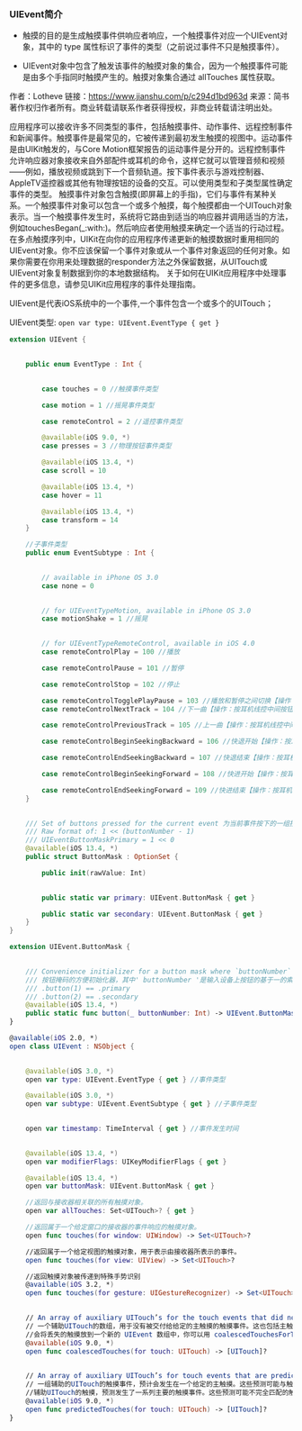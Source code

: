 ### UIEvent简介

- 触摸的目的是生成触摸事件供响应者响应，一个触摸事件对应一个UIEvent对象，其中的 type 属性标识了事件的类型（之前说过事件不只是触摸事件）。

- UIEvent对象中包含了触发该事件的触摸对象的集合，因为一个触摸事件可能是由多个手指同时触摸产生的。触摸对象集合通过 allTouches 属性获取。

作者：Lotheve
链接：https://www.jianshu.com/p/c294d1bd963d
来源：简书
著作权归作者所有。商业转载请联系作者获得授权，非商业转载请注明出处。

应用程序可以接收许多不同类型的事件，包括触摸事件、动作事件、远程控制事件和新闻事件。触摸事件是最常见的，它被传递到最初发生触摸的视图中。运动事件是由UIKit触发的，与Core Motion框架报告的运动事件是分开的。远程控制事件允许响应器对象接收来自外部配件或耳机的命令，这样它就可以管理音频和视频——例如，播放视频或跳到下一个音频轨道。按下事件表示与游戏控制器、AppleTV遥控器或其他有物理按钮的设备的交互。可以使用类型和子类型属性确定事件的类型。
触摸事件对象包含触摸(即屏幕上的手指)，它们与事件有某种关系。一个触摸事件对象可以包含一个或多个触摸，每个触摸都由一个UITouch对象表示。当一个触摸事件发生时，系统将它路由到适当的响应器并调用适当的方法，例如touchesBegan(_:with:)。然后响应者使用触摸来确定一个适当的行动过程。
在多点触摸序列中，UIKit在向你的应用程序传递更新的触摸数据时重用相同的UIEvent对象。你不应该保留一个事件对象或从一个事件对象返回的任何对象。如果你需要在你用来处理数据的responder方法之外保留数据，从UITouch或UIEvent对象复制数据到你的本地数据结构。
关于如何在UIKit应用程序中处理事件的更多信息，请参见UIKit应用程序的事件处理指南。

UIEvent是代表iOS系统中的一个事件,一个事件包含一个或多个的UITouch；

UIEvent类型: `open var type: UIEvent.EventType { get }`

``` swift 
extension UIEvent {

    
    public enum EventType : Int {

        
        case touches = 0 //触摸事件类型 

        case motion = 1 //摇晃事件类型 

        case remoteControl = 2 //遥控事件类型

        @available(iOS 9.0, *)
        case presses = 3 //物理按钮事件类型

        @available(iOS 13.4, *)
        case scroll = 10

        @available(iOS 13.4, *)
        case hover = 11

        @available(iOS 13.4, *)
        case transform = 14
    }

    //子事件类型
    public enum EventSubtype : Int {

        
        // available in iPhone OS 3.0
        case none = 0

        
        // for UIEventTypeMotion, available in iPhone OS 3.0
        case motionShake = 1 //摇晃 

        
        // for UIEventTypeRemoteControl, available in iOS 4.0
        case remoteControlPlay = 100 //播放

        case remoteControlPause = 101 //暂停

        case remoteControlStop = 102 //停止

        case remoteControlTogglePlayPause = 103 //播放和暂停之间切换【操作：播放或暂停状态下，按耳机线控中间按钮一下】
        case remoteControlNextTrack = 104 //下一曲【操作：按耳机线控中间按钮两下】

        case remoteControlPreviousTrack = 105 //上一曲【操作：按耳机线控中间按钮三下】

        case remoteControlBeginSeekingBackward = 106 //快退开始【操作：按耳机线控中间按钮三下不要松开】

        case remoteControlEndSeekingBackward = 107 //快退结束【操作：按耳机线控中间按钮三下到了快退的位置松开】

        case remoteControlBeginSeekingForward = 108 //快进开始【操作：按耳机线控中间按钮两下不要松开】

        case remoteControlEndSeekingForward = 109 //快进结束【操作：按耳机线控中间按钮两下到了快进的位置松开】
    }

    
    /// Set of buttons pressed for the current event 为当前事件按下的一组按钮
    /// Raw format of: 1 << (buttonNumber - 1)
    /// UIEventButtonMaskPrimary = 1 << 0
    @available(iOS 13.4, *)
    public struct ButtonMask : OptionSet {

        public init(rawValue: Int)

        
        public static var primary: UIEvent.ButtonMask { get }

        public static var secondary: UIEvent.ButtonMask { get }
    }
}

extension UIEvent.ButtonMask {

    
    /// Convenience initializer for a button mask where `buttonNumber` is a one-based index of the button on the input device 
    /// 按钮掩码的方便初始化器，其中' buttonNumber '是输入设备上按钮的基于一的索引
    /// .button(1) == .primary
    /// .button(2) == .secondary
    @available(iOS 13.4, *)
    public static func button(_ buttonNumber: Int) -> UIEvent.ButtonMask
}

@available(iOS 2.0, *)
open class UIEvent : NSObject {

    
    @available(iOS 3.0, *)
    open var type: UIEvent.EventType { get } //事件类型

    @available(iOS 3.0, *)
    open var subtype: UIEvent.EventSubtype { get } //子事件类型

    
    open var timestamp: TimeInterval { get } //事件发生时间

    
    @available(iOS 13.4, *)
    open var modifierFlags: UIKeyModifierFlags { get }

    @available(iOS 13.4, *)
    open var buttonMask: UIEvent.ButtonMask { get }

    //返回与接收器相关联的所有触摸对象。
    open var allTouches: Set<UITouch>? { get }

    //返回属于一个给定窗口的接收器的事件响应的触摸对象。
    open func touches(for window: UIWindow) -> Set<UITouch>?

    //返回属于一个给定视图的触摸对象，用于表示由接收器所表示的事件。
    open func touches(for view: UIView) -> Set<UITouch>?

    //返回触摸对象被传递到特殊手势识别
    @available(iOS 3.2, *)
    open func touches(for gesture: UIGestureRecognizer) -> Set<UITouch>?

    
    // An array of auxiliary UITouch’s for the touch events that did not get delivered for a given main touch. This also includes an auxiliary version of the main touch itself.
    // 一个辅助UITouch的数组，用于没有被交付给给定的主触摸的触摸事件。这也包括主触摸本身的辅助版本。
    //会将丢失的触摸放到一个新的 UIEvent 数组中，你可以用 coalescedTouchesForTouch(_:) 方法来访问
    @available(iOS 9.0, *)
    open func coalescedTouches(for touch: UITouch) -> [UITouch]?

    
    // An array of auxiliary UITouch’s for touch events that are predicted to occur for a given main touch. These predictions may not exactly match the real behavior of the touch as it moves, so they should be interpreted as an estimate.
    // 一组辅助的UITouch的触摸事件，预计会发生在一个给定的主触摸。这些预测可能与触摸移动时的真实行为并不完全吻合，所以它们应该被解释为一种估计。
    //辅助UITouch的触摸，预测发生了一系列主要的触摸事件。这些预测可能不完全匹配的触摸的真正的行为，因为它的移动，所以他们应该被解释为一个估计。
    @available(iOS 9.0, *)
    open func predictedTouches(for touch: UITouch) -> [UITouch]?
}

```

